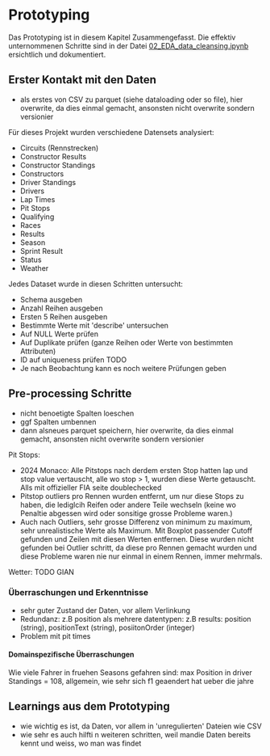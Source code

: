 # Prototyping

Das Prototyping ist in diesem Kapitel Zusammengefasst.
Die effektiv unternommenen Schritte sind in der Datei [02_EDA_data_cleansing.ipynb](./../02_EDA_data_cleansing.ipynb) 
ersichtlich und dokumentiert.


## Erster Kontakt mit den Daten

- als erstes von CSV zu parquet (siehe dataloading oder so file), hier overwrite, da dies einmal gemacht, ansonsten nicht overwrite sondern versionier


Für dieses Projekt wurden verschiedene Datensets analysiert:
- Circuits (Rennstrecken)
- Constructor Results
- Constructor Standings
- Constructors
- Driver Standings
- Drivers
- Lap Times
- Pit Stops
- Qualifying
- Races
- Results
- Season
- Sprint Result
- Status
- Weather

Jedes Dataset wurde in diesen Schritten untersucht:
- Schema ausgeben
- Anzahl Reihen ausgeben
- Ersten 5 Reihen ausgeben
- Bestimmte Werte mit 'describe' untersuchen
- Auf NULL Werte prüfen
- Auf Duplikate prüfen (ganze Reihen oder Werte von bestimmten Attributen)
- ID auf uniqueness prüfen TODO
- Je nach Beobachtung kann es noch weitere Prüfungen geben


## Pre-processing Schritte

- nicht benoetigte Spalten loeschen
- ggf Spalten umbennen
- dann alsneues parquet speichern, hier overwrite, da dies einmal gemacht, ansonsten nicht overwrite sondern versionier

Pit Stops: 
- 2024 Monaco: Alle Pitstops nach derdem ersten Stop hatten lap und stop value vertauscht, alle wo stop > 1, wurden diese Werte getauscht. Alls mit offizieller FIA seite doublechecked
- Pitstop outliers  pro Rennen wurden entfernt, um nur diese Stops zu haben, die lediglcih Reifen oder andere Teile wechseln (keine wo Penaltie abgessen wird oder sonsitige grosse Probleme waren.)
- Auch nach Outliers, sehr grosse Differenz von minimum zu maximum, sehr unrealistische Werte als Maximum. Mit Boxplot passender Cutoff gefunden und Zeilen mit diesen Werten entfernen. Diese wurden nicht gefunden bei Outlier schritt, da diese pro Rennen gemacht wurden und diese Probleme waren nie nur einmal in einem Rennen, immer mehrmals.

Wetter: TODO GIAN


### Überraschungen und Erkenntnisse

- sehr guter Zustand der Daten, vor allem Verlinkung
- Redundanz: z.B position als mehrere datentypen: z.B results: position (string), positionText (string), posiitonOrder (integer)
- Problem mit pit times

#### Domainspezifische Überraschungen

Wie viele Fahrer in fruehen Seasons gefahren sind: max Position in driver Standings = 108, allgemein, wie sehr sich f1 geaendert hat ueber die jahre

## Learnings aus dem Prototyping

- wie wichtig es ist, da Daten, vor allem in 'unregulierten' Dateien wie CSV
- wie sehr es auch hilfti n weiteren schritten, weil mandie Daten bereits kennt und weiss, wo man was findet
